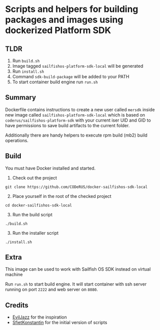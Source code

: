 # Scripts and helpers for building packages and images using dockerized Platform SDK

## TLDR

1. Run `build.sh`
2. Image tagged `sailfishos-platform-sdk-local` will be generated
3. Run `install.sh`
4. Command `sdk-build-package` will be added to your PATH
5. To start container build engine run `run.sh`

## Summary

Dockerfile contains instructions to create a new user called `mersdk` inside new image
called `sailfishos-platform-sdk-local` which is based on `coderus/sailfishos-platform-sdk`
with your current iser UID and GID to have permissions to save build artifacts to the
current folder.

Additionally there are handy helpers to execute rpm build (mb2) build operations.

## Build

You must have Docker installed and started.

1. Check out the project

```git clone https://github.com/CODeRUS/docker-sailfishos-sdk-local```

2. Place yourself in the root of the checked project

```cd docker-sailfishos-sdk-local```

3. Run the build script

```./build.sh```

3. Run the installer script

```./install.sh```

## Extra

This image can be used to work with Sailfish OS SDK instead on virtual machine

Run `run.sh` to start build engine. It will start container with ssh server running on port `2222` and web server on `8080`.

## Credits

- [EvilJazz](https://github.com/evilJazz/sailfishos-buildengine) for the inspiration
- [SfietKonstantin](https://github.com/SfietKonstantin/docker-sailfishos-sdk) for the initial version of scripts
